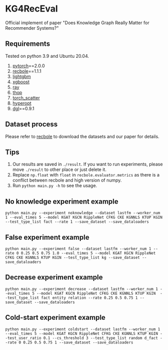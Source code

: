 # KG4RecEval
Official implement of paper "Does Knowledge Graph Really Matter for Recommender Systems?"

## Requirements
Tested on python 3.9 and Ubuntu 20.04.
1. [pytorch](https://pytorch.org/)==2.0.0
2. [recbole](https://recbole.io/)==1.1.1
3. [lightgbm](https://github.com/microsoft/LightGBM/tree/master/python-package)
4. [xgboost](https://github.com/dmlc/xgboost)
5. [ray](https://www.ray.io/)
6. [thop](https://github.com/Lyken17/pytorch-OpCounter)
7. [torch_scatter](https://github.com/rusty1s/pytorch_scatter/tree/master)
8. [hyperopt](https://github.com/hyperopt/hyperopt)
9. [dgl](https://github.com/dmlc/dgl/)==0.9.1

## Dataset process
Please refer to [recbole](https://recbole.io/) to download the datasets and our paper for details.

## Tips
1. Our results are saved in ```./result```. If you want to run experiments, please move ```./result``` to other place or just delete it.
2. Replace ```np.float``` with ```float``` in ```recbole.evaluator.metrics``` as there is a conflict between recbole and high version of numpy.
3. Run ```python main.py -h``` to see the usage.

## No knowledge experiment example
```shell
python main.py --experiment noknowledge --dataset lastfm --worker_num 1 --eval_times 5 --model KGAT KGCN RippleNet CFKG CKE KGNNLS KTUP KGIN --test_type_list fact --rate 1 --save_dataset --save_dataloaders
```

## False experiment example
```shell
python main.py --experiment false --dataset lastfm --worker_num 1 --rate 0 0.25 0.5 0.75 1.0 --eval_times 5 --model KGAT KGCN RippleNet CFKG CKE KGNNLS KTUP KGIN --test_type_list kg --save_dataset --save_dataloaders
```

## Decrease experiment example
```shell
python main.py --experiment decrease --dataset lastfm --worker_num 1 --eval_times 5 --model KGAT KGCN RippleNet CFKG CKE KGNNLS KTUP KGIN  --test_type_list fact entity relation --rate 0.25 0.5 0.75 1 --save_dataset --save_dataloaders
```


## Cold-start experiment example
```shell
python main.py --experiment coldstart --dataset lastfm --worker_num 1 --eval_times 5 --model KGAT KGCN RippleNet CFKG CKE KGNNLS KTUP KGIN --test_user_ratio 0.1 --cs_threshold 3 --test_type_list random d_fact --rate 0 0.25 0.5 0.75 1 --save_dataset --save_dataloaders
```
